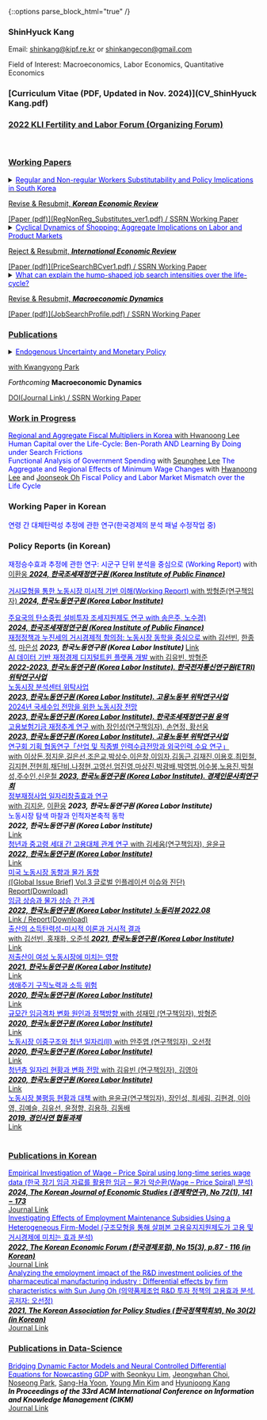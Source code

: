 {::options parse_block_html="true" /}

### ShinHyuck Kang

Email: shinkang@kipf.re.kr or shinkangecon@gmail.com

Field of Interest: Macroeconomics, Labor Economics, Quantitative Economics

### [Curriculum Vitae (PDF, Updated in Nov. 2024)](CV_ShinHyuck Kang.pdf)


 ### <a href="https://github.com/shinkangecon/kli_fertilityforum.github.io" target="_blank"> 2022 KLI Fertility and Labor Forum (Organizing Forum)

<br>

### Working Papers
<details>
  <summary markdown="span"><font color="blue">Regular and Non-regular Workers Substitutability and Policy Implications in South Korea</font>
  
  <font color="black">Revise & Resubmit, <b><i>Korean Economic Review</i></b></font></summary>
    
  | **Abstract**          |
  |:---------------------------|
  | I explore the effects of policies that affect relative prices between regular and non-regular workers in South Korea. To this end, I first estimate the constant elasticity of substitution (CES) production function using the Korean workplace level panel data. The implied elasticity of substitution implies that regular and non-regular workers are substitutes. Based on the empirical estimate, I implement policy experiments and counter-factual analysis using the calibrated heterogeneous firm model. The model is rich as it calibrates both firing and hiring costs, which are crucial factors of determining relative prices between regular and non-regular workers. Policy experiments imply that it is crucial to consider the degree of substitution and labor adjustment costs.

 </details>
[Paper (pdf)](RegNonReg_Substitutes_ver1.pdf)   /
<a href="https://papers.ssrn.com/sol3/papers.cfm?abstract_id=4197008">SSRN Working Paper
 <br> 

 <details>
  <summary markdown="span"><font color="blue">Cyclical Dynamics of Shopping: Aggregate Implications on Labor and Product Markets</font>
    
  <font color="black">Reject & Resubmit, <b><i>International Economic Review</i></b></font></summary>
    
  | **Abstract**          |
  |:---------------------------|
  | I propose a theory of price hunting over the business cycle with empirical evidence. In the U.S. data, not only is aggregate shopping time lower in recession but also it is more pronounced for unemployed individuals than employed ones. However, the standard price search models based on the income effect predict opposites. In this paper, I build a model of endogenous price hunting in decentralized labor and product markets. The model predicts that the joint effect of a procyclical return to shopping, which this paper newly finds, and the standard income effect explains the data. Empirical evidence based on the consumer panel data supports the arguments. Lastly, I identify that while search frictions amplify business cycle fluctuations, endogenous shopping effort consistent with the data does not.
  
 </details>
[Paper (pdf)](PriceSearchBCver1.pdf)  /
<a href="https://papers.ssrn.com/sol3/papers.cfm?abstract_id=3283175">SSRN Working Paper
<br>

 <details>
  <summary markdown="span"><font color="blue">What can explain the hump-shaped job search intensities over the life-cycle?</font> 
    
  <font color="black">Revise & Resubmit, <b><i>Macroeconomic Dynamics</i></b></font></summary>
    
  | **Abstract**          |
  |:---------------------------|
  | This paper explores the puzzling inverted U-shape job search profile for U.S. data. It is well established that the standard life-cycle incomplete market model is incapable of explaining this phenomenon because of the wealth effect. I argue two channels to explain the puzzle: (i) the resolution of perceived risks through Bayesian learning, and (ii) wealth accumulation in the incomplete market over the life-cycle. To support this, I empirically and analytically show that unemployed job seekers devote less efforts to find jobs under higher uncertainty and wealth.
  
 </details>
[Paper (pdf)](JobSearchProfile.pdf)  /
<a href="https://papers.ssrn.com/sol3/papers.cfm?abstract_id=3766000">SSRN Working Paper
  <br>

### Publications

<details>
  <summary markdown="span"><font color="blue">Endogenous Uncertainty and Monetary Policy</font> 
    
  with <a href="https://sites.google.com/site/econkypark/home/" target="_blank">Kwangyong Park</a>
  
  <font color="black"><i>Forthcoming</i> <b>Macroeconomic Dynamics</b></font></summary>
  
  | **Abstract**          |
  |:---------------------------|
  | In this paper, we empirically explore the endogeneity of uncertainty and the interaction between different types of uncertainty and monetary policy using a shock-restricted vector-autoregression model. We find that a contractionary monetary policy shock reduces financial uncertainty, opposite to Bekaert et al. (2013), while at the same time it also heightens real uncertainty. This discrepancy arises because the model allows endogenous shifts in uncertainty. We also show that endogenous responses of uncertainty amplify the effects of monetary policy on real activity.
  
 </details>
<a href="https://doi.org/10.1017/S1365100523000111">DOI(Journal Link)  /
<a href="https://papers.ssrn.com/sol3/papers.cfm?abstract_id=3680434">SSRN Working Paper
 <br> 

### Work in Progress
  <font color="blue"> Regional and Aggregate Fiscal Multipliers in Korea</font> with <a href="https://hwanoonglee.com/" target="_blank">Hwanoong Lee</a>  
  <font color="blue"> Human Capital over the Life-Cycle: Ben-Porath AND Learning By Doing under Search Frictions</font>    
  <font color="blue"> Functional Analysis of Government Spending</font> with <a href="https://econ-seunghee.github.io/" target="_blank">Seunghee Lee</a>
  <font color="blue"> The Aggregate and Regional Effects of Minimum Wage Changes</font> with <a href="https://hwanoonglee.com/" target="_blank">Hwanoong Lee</a> and <a href="https://sites.google.com/view/joonseokoh/" target="_blank">Joonseok Oh</a>
  <font color="blue"> Fiscal Policy and Labor Market Mismatch over the Life Cycle</font><br>
 
### Working Paper in Korean
  <font color="blue"> 연령 간 대체탄력성 추정에 관한 연구(한국경제의 분석 패널 수정작업 중)</font><br> 
 
### Policy Reports (in Korean)
   <font color="blue"> 재정승수효과 추정에 관한 연구: 시군구 단위 분석을 중심으로 (Working Report)</font> with <a href="https://hwanoonglee.com/" target="_blank">이환웅
   <font color="black"> <b><i> 2024, 한국조세재정연구원 (Korea Institute of Public Finance) </i></b></font><br>
   
   <font color="blue"> 거시모형을 통한 노동시장 미시적 기반 이해(Working Report)</font> with <a href="https://www.kli.re.kr/kli/empView.es?mid=a10502020000&emp_cd=17080035&dept_cd=14000&up_dept_cd=0" target="_blank">방형준(연구책임자) 
   <font color="black"> <b><i> 2024, 한국노동연구원 (Korea Labor Institute) </i></b></font><br>   
   
   <summary markdown="span"><font color="blue"> 주요국의 탄소중립 설비투자 조세지원제도 연구 with 송은주, 노수경)</font></summary>
   <font color="black"> <b><i> 2024, 한국조세재정연구원 (Korea Institute of Public Finance) </i></b></font><br>
   
   <summary markdown="span"><font color="blue"> 재정정책과 누진세의 거시경제적 함의점: 노동시장 동학을 중심으로</font> with <a href="https://sites.google.com/site/sunbinkim/" target="_blank">김선빈</a>, <a href="https://econ.dongguk.edu/professor/list?professor_haggwa_type=PROFH_019&professor_type=PROF_006" target="_blank">한종석</a>, <a href="https://sites.google.com/site/eunseongmaecon/eunseong-ma" target="_blank">마은성</a>
   <font color="black"> <b><i> 2023, 한국노동연구원 (Korea Labor Institute) </i></b></font>   
   <a href="https://www.kli.re.kr/kli/rschRptpView.es?pblct_sn=9998&mid=a10102060000&nPage=1&sch_yr=&sch_type=&sch_keyword=%EB%88%84%EC%A7%84%EC%84%B8&sch_rsch_fld_no=">Link <br>   
    
   <summary markdown="span"><font color="blue"> AI 데이터 기반 재정경제 디지털트윈 플랫폼 개발 </font> with 김유빈, 방형준 </summary>
   <font color="black"> <b><i> 2022-2023, 한국노동연구원 (Korea Labor Institute). 한국전자통신연구원(ETRI) 위탁연구사업 </i></b></font><br>    
   
   <summary markdown="span"><font color="blue"> 노동시장 분석센터 위탁사업</font></summary>
   <font color="black"> <b><i> 2023, 한국노동연구원 (Korea Labor Institute). 고용노동부 위탁연구사업 </i></b></font><br>    
   
   <summary markdown="span"><font color="blue">  2024년 국세수입 전망을 위한 노동시장 전망</font></summary>
   <font color="black"> <b><i> 2023, 한국노동연구원 (Korea Labor Institute). 한국조세재정연구원 용역 </i></b></font><br> 
   
   <summary markdown="span"><font color="blue"> 고용보험기금 재정추계 연구</font> with 장인성(연구책임자), 손연정, 황선웅</summary>
   <font color="black"> <b><i> 2023, 한국노동연구원 (Korea Labor Institute). 고용노동부 위탁연구사업 </i></b></font><br>  
   
   <summary markdown="span"><font color="blue"> 연구회 기획 협동연구「산업 및 직종별 인력수급전망과 외국인력 수요 연구」</font></summary> with 이상돈,정지운,길은선,조은교,박상수,이은창,이임자,김동근,김재진,이용호,최민철,김지현,전현희,채단비,나정현,고영선,엄진영,마상진,박광배,박영범,어수봉,노용진,박철성,주수인,신운철
   <font color="black"> <b><i> 2023, 한국노동연구원 (Korea Labor Institute). 경제인문사회연구회 </i></b></font>  
   <summary markdown="span"><font color="blue"> 정부재정사업 일자리창출효과 연구 </font></summary> with <a href="https://jiwoonkim.weebly.com/" target="_blank">김지운</a>, <a href="https://hwanoonglee.com/" target="_blank">이환웅</a>
   <font color="black"> <b><i> 2023, 한국노동연구원 (Korea Labor Institute) </i></b></font><br>  
    
  <summary markdown="span"><font color="blue">노동시장 탐색 마찰과 인적자본축적 동학</font><br>
<font color="black"> <b><i> 2022, 한국노동연구원 (Korea Labor Institute) </i></b></font></summary>   
<a href="https://www.kli.re.kr/kli/rschRptpView.es?pblct_sn=9810&mid=a10102060000&nPage=1&sch_yr=&sch_type=&sch_keyword=%EB%85%B8%EB%8F%99%EC%8B%9C%EC%9E%A5%20%ED%83%90%EC%83%89%20%EB%A7%88%EC%B0%B0%EA%B3%BC%20%EC%9D%B8%EC%A0%81%EC%9E%90%EB%B3%B8%EC%B6%95%EC%A0%81%20%EB%8F%99%ED%95%99&sch_rsch_fld_no=">Link  
  
  <summary markdown="span"><font color="blue">청년과 중고령 세대 간 고용대체 관계 연구</font> with 김세움(연구책임자), 윤윤규<br>
  <font color="black"> <b><i> 2022, 한국노동연구원 (Korea Labor Institute) </i></b></font></summary>     
  <a href="https://www.kli.re.kr/kli/rschRptpView.es?pblct_sn=9827&mid=a10102060000&nPage=1&sch_yr=&sch_type=&sch_keyword=%EA%B9%80%EC%84%B8%EC%9B%80&sch_rsch_fld_no=">Link<br>    
  
  <summary markdown="span"><font color="blue">미국 노동시장 동향과 물가 동향</font><br>
 ([Global Issue Brief] Vol.3 글로벌 인플레이션 이슈와 진단)</summary>
<a href="https://github.com/shinkangecon/shinkangecon.github.io/blob/master/Global_Issue.pdf">Report(Download)<br> 

  <summary markdown="span"><font color="blue">임금 상승과 물가 상승 간 관계</font><br>
   <font color="black"> <b><i> 2022, 한국노동연구원 (Korea Labor Institute) 노동리뷰 2022.08 </i></b></font></summary> 
<a href="https://www.dbpia.co.kr/journal/articleDetail?nodeId=NODE11148605">Link <a href="https://github.com/shinkangecon/shinkangecon.github.io/blob/master/WagePrice_Korean_Empirical.pdf"> / Report(Download)<br>  

  <summary markdown="span"><font color="blue">출산의 소득탄력성-미시적 이론과 거시적 결과</font><br> with 김선빈, 홍재화, 오준석
  <font color="black"> <b><i> 2021, 한국노동연구원 (Korea Labor Institute) </i></b></font></summary>   
<a href="https://www.kli.re.kr/kli/rschRptpView.es?pblct_sn=9660&mid=a10102060000&nPage=1&sch_yr=&sch_type=&sch_keyword=%EC%B6%9C%EC%82%B0%EC%9D%98%20%EC%86%8C%EB%93%9D%ED%83%84%EB%A0%A5%EC%84%B1-%EB%AF%B8%EC%8B%9C%EC%A0%81%20%EC%9D%B4%EB%A1%A0%EA%B3%BC%20%EA%B1%B0%EC%8B%9C%EC%A0%81%20%EA%B2%B0%EA%B3%BC&sch_rsch_fld_no=">Link<br>  
  
  <summary markdown="span"><font color="blue">저출산이 여성 노동시장에 미치는 영향</font><br>
  <font color="black"> <b><i> 2021, 한국노동연구원 (Korea Labor Institute) </i></b></font></summary> 
<a href="https://www.kli.re.kr/kli/rschRptpView.es?pblct_sn=9687&mid=a10102060000&nPage=1&sch_yr=&sch_type=&sch_keyword=%EC%A0%80%EC%B6%9C%EC%82%B0%EC%9D%B4%20%EC%97%AC%EC%84%B1%20%EB%85%B8%EB%8F%99%EC%8B%9C%EC%9E%A5%EC%97%90%20%EB%AF%B8%EC%B9%98%EB%8A%94%20%EC%98%81%ED%96%A5&sch_rsch_fld_no=">Link<br>  
  
  <summary markdown="span"><font color="blue">생애주기 구직노력과 소득 위험</font><br>
  <font color="black"> <b><i> 2020, 한국노동연구원 (Korea Labor Institute) </i></b></font></summary>   
<a href="https://www.kli.re.kr/kli/rschRptpView.es?pblct_sn=9529&mid=a10102060000&nPage=1&sch_yr=&sch_type=&sch_keyword=%EC%83%9D%EC%95%A0%EC%A3%BC%EA%B8%B0%20%EA%B5%AC%EC%A7%81%EB%85%B8%EB%A0%A5%EA%B3%BC%20%EC%86%8C%EB%93%9D%20%EC%9C%84%ED%97%98&sch_rsch_fld_no=">Link  
 <summary markdown="span"><font color="blue">규모간 임금격차 변화 원인과 정책방향</font> with 성재민 (연구책임자), 방형준 <br>
  <font color="black"> <b><i> 2020, 한국노동연구원 (Korea Labor Institute) </i></b></font></summary>   
<a href="https://www.kli.re.kr/kli/rschRptpView.es?pblct_sn=9555&mid=a10102060000&nPage=1&sch_yr=&sch_type=&sch_keyword=%EA%B7%9C%EB%AA%A8%EA%B0%84%20%EC%9E%84%EA%B8%88%EA%B2%A9%EC%B0%A8%20%EB%B3%80%ED%99%94%20%EC%9B%90%EC%9D%B8%EA%B3%BC%20%EC%A0%95%EC%B1%85%EB%B0%A9%ED%96%A5&sch_rsch_fld_no=">Link<br>  

 <summary markdown="span"><font color="blue">노동시장 이중구조와 청년 일자리(Ⅱ)</font> with 안주엽 (연구책임자), 오선정<br>
 <font color="black"> <b><i> 2020, 한국노동연구원 (Korea Labor Institute) </i></b></font></summary>   
<a href="https://www.kli.re.kr/kli/rschRptpView.es?pblct_sn=9534&mid=a10102060000&nPage=1&sch_yr=&sch_type=&sch_keyword=%EB%85%B8%EB%8F%99%EC%8B%9C%EC%9E%A5%20%EC%9D%B4%EC%A4%91%EA%B5%AC%EC%A1%B0%EC%99%80%20%EC%B2%AD%EB%85%84%20%EC%9D%BC%EC%9E%90%EB%A6%AC&sch_rsch_fld_no=">Link<br>  

  <summary markdown="span"><font color="blue">청년층 일자리 현황과 변화 전망</font> with 김유빈 (연구책임자), 김영아 <br>
  <font color="black"> <b><i> 2020, 한국노동연구원 (Korea Labor Institute) </i></b></font></summary> 
<a href="https://www.kli.re.kr/kli/rschRptpView.es?pblct_sn=9508&mid=a10102060000&nPage=1&sch_yr=&sch_type=&sch_keyword=%EC%B2%AD%EB%85%84%EC%B8%B5%20%EC%9D%BC%EC%9E%90%EB%A6%AC%20%ED%98%84%ED%99%A9%EA%B3%BC%20%EB%B3%80%ED%99%94%20%EC%A0%84%EB%A7%9D&sch_rsch_fld_no=">Link  
  
  <summary markdown="span"><font color="blue">노동시장 불평등 현황과 대책</font> with 윤윤규(연구책임자), 장인성, 최세림, 김현경, 이아영, 김예슬, 김유선, 윤정향, 김용하, 김동배 <br>   
  <font color="black"> <b><i> 2019, 경인사연 협동과제 </i></b></font></summary>
<a href="https://www.nrc.re.kr/board.es?mid=a10301000000&bid=0008&list_no=0&act=view&nPage=1&otp_id=OTP_0000000000004402">Link<br>  
  
<br>

### Publications in Korean

  <summary markdown="span"><font color="blue">Empirical Investigation of Wage – Price Spiral using long-time series wage data (한국 장기 임금 자료를 활용한 임금 – 물가 악순환(Wage – Price Spiral) 분석)</font><br> 
 <font color="black"> <b><i> 2024, The Korean Journal of Economic Studies (경제학연구), No 72(1), 141 − 173 </i></b></font><br>
 <a href="https://www.kea.ne.kr/publication/kjes/article/read?page=1&perPageNum=10&searchType&keyword&sortType&sortOrder&id=2598">Journal Link<br>

  <summary markdown="span"><font color="blue">Investigating Effects of Employment Maintenance Subsidies Using a Heterogeneous Firm-Model (구조모형을 통해 살펴본 고용유지지원제도가 고용 및 거시경제에 미치는 효과 분석)</font><br>
<font color="black"> <b><i> 2022, The Korean Economic Forum (한국경제포럼), No 15(3), p.87 - 116 (in Korean)</i></b></font></summary>
<a href="http://www.kea.ne.kr/publication/kef/article/read?page=1&perPageNum=10&searchType&keyword&sortType&sortOrder&id=2509">Journal Link<br>
 
  <summary markdown="span"><font color="blue">Analyzing the employment impact of the R&D investment policies of the pharmaceutical manufacturing industry : Differential effects by firm characteristics with Sun Jung Oh (의약품제조업 R&D 투자 정책의 고용효과 분석, 공저자: 오선정)</font><br>
<font color="black"> <b><i>2021, The Korean Association for Policy Studies (한국정책학회보), No 30(2) (in Korean)</i></b></font></summary>
<a href="https://www.kci.go.kr/kciportal/ci/sereArticleSearch/ciSereArtiView.kci?sereArticleSearchBean.artiId=ART002735321">Journal Link<br>

### Publications in Data-Science

   <summary markdown="span"><font color="blue">Bridging Dynamic Factor Models and Neural Controlled Differential Equations for Nowcasting GDP </font> with <a href="https://orcid.org/0000-0003-4904-7144" target="_blank">Seonkyu Lim</a>, <a href="https://www.jeongwhanchoi.me/" target="_blank">Jeongwhan Choi</a>, <a href="https://sites.google.com/view/noseong" target="_blank">Noseong Park</a>, <a href="https://sites.google.com/view/syoon/" target="_blank">Sang-Ha Yoon</a>, <a href="https://ksp.etri.re.kr/ksp/user/search?page=7&size=60&direction=ASC&sort=korNm" target="_blank">Young Min Kim</a> and <a href="https://scholar.google.com/citations?user=w_PFIMMAAAAJ&hl=ko" target="_blank">Hyunjoong Kang</a><br>
  <font color="black"> <b><i>In Proceedings of the 33rd ACM International Conference on Information and Knowledge Management (CIKM)</i></b></font></summary>
  <a href="https://dl.acm.org/doi/10.1145/3627673.3680074">Journal Link<br> 


 

